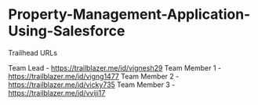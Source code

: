 # Property-Management-Application-Using-Salesforce

Trailhead URLs

Team Lead - https://trailblazer.me/id/vignesh29
Team Member 1 - https://trailblazer.me/id/vigng1477
Team Member 2 - https://trailblazer.me/id/vicky735
Team Member 3 - https://trailblazer.me/id/vviji17
